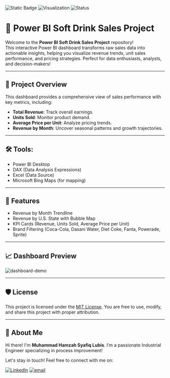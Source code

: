 ![Static Badge](https://img.shields.io/badge/Project-Power%20BI-blue)
![Visualization](https://img.shields.io/badge/Visualization-Dashboard-yellow)
![Status](https://img.shields.io/badge/Status-Completed-brightgreen)


# 🧃 Power BI Soft Drink Sales Project
Welcome to the **Power BI Soft Drink Sales Project** repository!
<br>This interactive Power BI dashboard transforms raw sales data into actionable insights, helping you visualize revenue trends, unit sales performance, and pricing strategies. Perfect for data enthusiasts, analysts, and decision-makers!

---
## 📖 **Project Overview**
This dashboard provides a comprehensive view of sales performance with key metrics, including:
- **Total Revenue**: Track overall earnings.
- **Units Sold**: Monitor product demand.
- **Average Price per Unit**: Analyze pricing trends.
- **Revenue by Month**: Uncover seasonal patterns and growth trajectories.

---
## 🛠️ Tools:
 - Power BI Desktop
 - DAX (Data Analysis Expressions)
 - Excel (Data Source)
 - Microsoft Bing Maps (for mapping)

---
## 🚀 Features
 - Revenue by Month Trendline
 - Revenue by U.S. State with Bubble Map
 - KPI Cards (Revenue, Units Sold, Average Price per Unit)
 - Brand Filtering (Coca-Cola, Dasani Water, Diet Coke, Fanta, Powerade, Sprite)

---
## 📈 Dashboard Preview
![dashboard-demo](https://github.com/user-attachments/assets/52f1b153-5811-49a5-acd6-b4192098e396)

---
## 🛡️ License

This project is licensed under the [MIT License](LICENSE). You are free to use, modify, and share this project with proper attribution.

---
## 🌟 About Me

Hi there! I'm **Muhammad Hamzah Syafiq Lubis**. I’m a passionate Industrial Engineer specializing in process improvement!

Let's stay in touch! Feel free to connect with me on:

[![LinkedIn](https://img.shields.io/badge/LinkedIn-%230077B5.svg?logo=linkedin&logoColor=white)](https://www.linkedin.com/in/mhamzahsyafiqlubis/) 
[![email](https://img.shields.io/badge/Email-D14836?logo=gmail&logoColor=white)](mailto:m.hamzah.syafiq@gmail.com)
